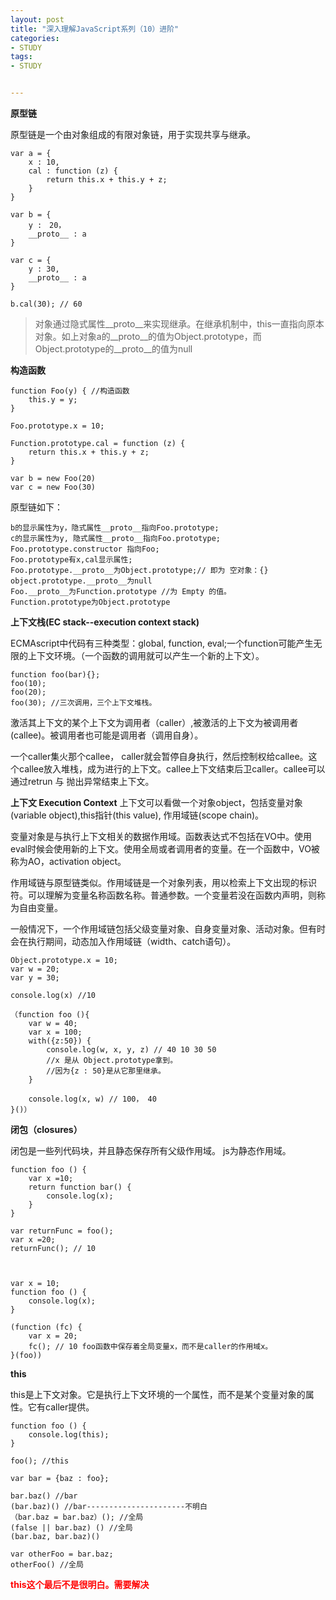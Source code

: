 ```yaml
---
layout: post
title: "深入理解JavaScript系列（10）进阶"
categories:
- STUDY
tags:
- STUDY


---
```


**原型链**

原型链是一个由对象组成的有限对象链，用于实现共享与继承。

    var a = {
        x : 10,
        cal : function (z) {
            return this.x + this.y + z;
        }
    }
    
    var b = {
        y :　20，
        __proto__ : a
    }
    
    var c = {
        y : 30, 
        __proto__ : a
    }
    
    b.cal(30); // 60

> 对象通过隐式属性__proto__来实现继承。在继承机制中，this一直指向原本对象。如上对象a的__proto__的值为Object.prototype，而Object.prototype的__proto__的值为null

**构造函数**
    
    function Foo(y) { //构造函数
        this.y = y;
    }
    
    Foo.prototype.x = 10;
    
    Function.prototype.cal = function (z) {
        return this.x + this.y + z;
    }
    
    var b = new Foo(20)
    var c = new Foo(30)
    
原型链如下：

    b的显示属性为y，隐式属性__proto__指向Foo.prototype;
    c的显示属性为y, 隐式属性__proto__指向Foo.prototype;
    Foo.prototype.constructor 指向Foo;
    Foo.prototype有x,cal显示属性;
    Foo.prototype.__proto__为Object.prototype;// 即为 空对象：{}
    object.prototype.__proto__为null
    Foo.__proto__为Function.prototype //为 Empty 的值。
    Function.prototype为Object.prototype
    
**上下文栈(EC stack--execution context stack)**

ECMAscript中代码有三种类型：global, function, eval;一个function可能产生无限的上下文环境。（一个函数的调用就可以产生一个新的上下文）。

    function foo(bar){};
    foo(10);
    foo(20);
    foo(30); //三次调用，三个上下文堆栈。

激活其上下文的某个上下文为调用者（caller）,被激活的上下文为被调用者(callee)。被调用者也可能是调用者（调用自身）。

一个caller集火那个callee， caller就会暂停自身执行，然后控制权给callee。这个callee放入堆栈，成为进行的上下文。callee上下文结束后卫caller。callee可以通过retrun 与 抛出异常结束上下文。

**上下文 Execution Context**
上下文可以看做一个对象object，包括变量对象(variable object),this指针(this value), 作用域链(scope chain)。

变量对象是与执行上下文相关的数据作用域。函数表达式不包括在VO中。使用eval时候会使用新的上下文。使用全局或者调用者的变量。在一个函数中，VO被称为AO，activation object。

作用域链与原型链类似。作用域链是一个对象列表，用以检索上下文出现的标识符。可以理解为变量名称函数名称。普通参数。一个变量若没在函数内声明，则称为自由变量。

一般情况下，一个作用域链包括父级变量对象、自身变量对象、活动对象。但有时会在执行期间，动态加入作用域链（width、catch语句）。

    Object.prototype.x = 10;
    var w = 20;
    var y = 30;
    
    console.log(x) //10
    
    （function foo (){
        var w = 40;
        var x = 100;
        with({z:50}) {
            console.log(w, x, y, z) // 40 10 30 50
            //x 是从 Object.prototype拿到。
            //因为{z : 50}是从它那里继承。
        }
        
        console.log(x, w) // 100， 40
    }()）
    
**闭包（closures）**

闭包是一些列代码块，并且静态保存所有父级作用域。
js为静态作用域。

    function foo () {
        var x =10;
        return function bar() {
            console.log(x);
        }
    }
    
    var returnFunc = foo();
    var x =20;
    returnFunc(); // 10
    
    
    
    var x = 10;
    function foo () {
        console.log(x);
    }
    
    (function (fc) {
        var x = 20;
        fc(); // 10 foo函数中保存着全局变量x，而不是caller的作用域x。
    }(foo))
    
**this**

this是上下文对象。它是执行上下文环境的一个属性，而不是某个变量对象的属性。它有caller提供。

    function foo () {
        console.log(this);
    }
    
    foo(); //this
    
    var bar = {baz : foo};
    
    bar.baz() //bar
    (bar.baz)() //bar----------------------不明白
    （bar.baz = bar.baz）(); //全局
    (false || bar.baz) () //全局
    (bar.baz, bar.baz)()
    
    var otherFoo = bar.baz;
    otherFoo() //全局
    
<strong style='color:red'>this这个最后不是很明白。需要解决</strong>
    

